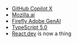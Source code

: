 - [GitHub Copilot X](https://github.blog/2023-03-22-github-copilot-x-the-ai-powered-developer-experience/)
- [Mozilla.ai](https://mozilla.ai)
- [Firefly Adobe GenAI](https://www.cnbc.com/2023/03/21/adobe-firefly-generative-ai-lets-you-type-to-edit-images.html)
- [TypeScript 5.0](https://devblogs.microsoft.com/typescript/announcing-typescript-5-0/)
- [React.dev](https://react.dev) is now a thing